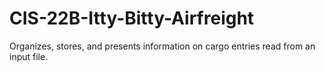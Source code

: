 # CIS-22B-Itty-Bitty-Airfreight
Organizes, stores, and presents information on cargo entries read from an input file.
